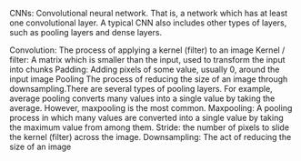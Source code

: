 CNNs: Convolutional neural network. That is, a network which has at least one convolutional layer. A typical CNN also includes other types of layers, such as pooling layers and dense layers.

Convolution: The process of applying a kernel (filter) to an image
Kernel / filter: A matrix which is smaller than the input, used to transform the input into chunks
Padding: Adding pixels of some value, usually 0, around the input image
Pooling The process of reducing the size of an image through downsampling.There are several types of pooling layers. For example, average pooling converts many values into a single value by taking the average. However, maxpooling is the most common.
Maxpooling: A pooling process in which many values are converted into a single value by taking the maximum value from among them.
Stride: the number of pixels to slide the kernel (filter) across the image.
Downsampling: The act of reducing the size of an image

